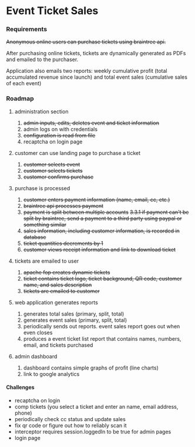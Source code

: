 # Event Ticket Sales

### Requirements

~~Anonymous online users can purchase tickets using braintree api.~~

After purchasing online tickets, tickets are dynamically generated as PDFs and emailed to the purchaser.  

Application also emails two reports: weekly cumulative profit (total accumulated revenue since launch) and total event sales (cumulative sales of each event)

### Roadmap

1. administration section
    1. ~~admin inputs, edits, deletes event and ticket information~~
    2. admin logs on with credentials
    3. ~~configuration is read from file~~
    4. recaptcha on login page
	
2. customer can use landing page to purchase a ticket
	1. ~~customer selects event~~
	2. ~~customer selects tickets~~
	3. ~~customer confirms purchase~~
	
3. purchase is processed
	1. ~~customer enters payment information (name, email, cc, etc.)~~
	2. ~~braintree api processes payment~~
	3. ~~payment is split between multiple accounts~~
		~~3.3.1 if payment can't be split by braintree, send a payment to a third party using paypal or something similar~~
	4. ~~sales information, including customer information, is recorded in database~~
    5. ~~ticket quantities decrements by 1~~
    6. ~~customer views receipt information and link to download ticket~~
    
4. tickets are emailed to user
	1. ~~apache fop creates dynamic tickets~~
	2. ~~ticket contains ticket logo, ticket background, QR code, customer name, and sales description~~
	3. ~~tickets are emailed to customer~~

5. web application generates reports
	1. generates total sales (primary, split, total)
	2. generates event sales (primary, split, total)
	3. periodically sends out reports.  event sales report goes out when even closes
	4. produces a event ticket list report that contains names, numbers, email, and tickets purchased
	
6. admin dashboard
	1. dashboard contains simple graphs of profit (line charts)
	2. link to google analytics

#### Challenges
* recaptcha on login
* comp tickets (you select a ticket and enter an name, email address, phone)
* periodically check cc status and update sales
* fix qr code or figure out how to reliably scan it
* interceptor requires session.loggedIn to be true for admin pages
* login page